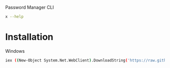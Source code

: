 Password Manager CLI

```bash
x --help
```

# Installation

Windows
```bash
iex ((New-Object System.Net.WebClient).DownloadString('https://raw.githubusercontent.com/aledlb8/x/main/install.ps1'))
```